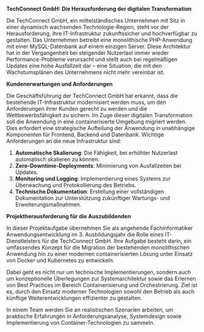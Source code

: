 **TechConnect GmbH: Die Herausforderung der digitalen Transformation**

Die TechConnect GmbH, ein mittelständisches Unternehmen mit Sitz in einer dynamisch wachsenden Technologie-Region, steht vor der Herausforderung, ihre IT-Infrastruktur zukunftssicher und hochverfügbar zu gestalten. Das Unternehmen betreibt eine monolithische PHP-Anwendung mit einer MySQL-Datenbank auf einem einzigen Server. Diese Architektur hat in der Vergangenheit bei steigender Nutzerlast immer wieder Performance-Probleme verursacht und stellt auch bei regelmäßigen Updates eine hohe Ausfallzeit dar – eine Situation, die mit den Wachstumsplänen des Unternehmens nicht mehr vereinbar ist.

**Kundenerwartungen und Anforderungen**

Die Geschäftsführung der TechConnect GmbH hat erkannt, dass die bestehende IT-Infrastruktur modernisiert werden muss, um den Anforderungen ihrer Kunden gerecht zu werden und die Wettbewerbsfähigkeit zu sichern. Im Zuge dieser digitalen Transformation soll die Anwendung in eine containerisierte Umgebung migriert werden. Dies erfordert eine strategische Aufteilung der Anwendung in unabhängige Komponenten für Frontend, Backend und Datenbank. Wichtige Anforderungen an die neue Infrastruktur sind:

1. **Automatische Skalierung**: Die Fähigkeit, bei erhöhter Nutzerlast automatisch skalieren zu können.
2. **Zero-Downtime-Deployments**: Minimierung von Ausfallzeiten bei Updates.
3. **Monitoring und Logging**: Implementierung eines Systems zur Überwachung und Protokollierung des Betriebs.
4. **Technische Dokumentation**: Erstellung einer vollständigen Dokumentation zur Unterstützung zukünftiger Wartungs- und Erweiterungsmaßnahmen.

**Projektherausforderung für die Auszubildenden**

In dieser Projektaufgabe übernehmen Sie als angehende Fachinformatiker Anwendungsentwicklung im 3. Ausbildungsjahr die Rolle eines IT-Dienstleisters für die TechConnect GmbH. Ihre Aufgabe besteht darin, ein umfassendes Konzept für die Migration der bestehenden monolithischen Anwendung hin zu einer modernen containerisierten Lösung unter Einsatz von Docker und Kubernetes zu entwickeln.

Dabei geht es nicht nur um technische Implementierungen, sondern auch um konzeptionelle Überlegungen zur Systemarchitektur sowie das Erlernen von Best Practices im Bereich Containerisierung und Orchestrierung. Ziel ist es, durch den Einsatz moderner Technologien sowohl den Betrieb als auch künftige Weiterentwicklungen effizienter zu gestalten.

In einem Team werden Sie an realistischen Szenarien arbeiten, um praktische Erfahrungen in Anforderungsanalyse, Systemdesign sowie Implementierung von Container-Technologien zu sammeln.